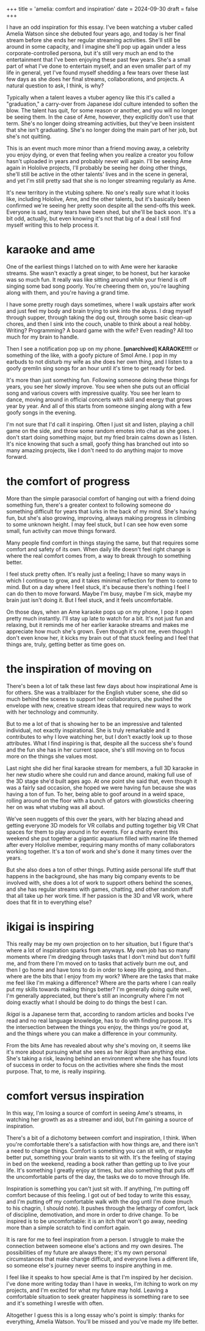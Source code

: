 +++
title = 'amelia: comfort and inspiration'
date = 2024-09-30
draft = false
+++

I have an odd inspiration for this essay. I've been watching a vtuber called Amelia Watson since she debuted four years ago, and today is her final stream before she ends her regular streaming activities. She'll still be around in some capacity, and I imagine she'll pop up again under a less corporate-controlled persona, but it's still very much an end to the entertainment that I've been enjoying these past few years. She's a small part of what I've done to entertain myself, and an even smaller part of my life in general, yet I've found myself shedding a few tears over these last few days as she does her final streams, collaborations, and projects. A natural question to ask, I think, is why?

Typically when a talent leaves a vtuber agency like this it's called a "graduation," a carry-over from Japanese idol culture intended to soften the blow. The talent has quit, for some reason or another, and you will no longer be seeing them. In the case of Ame, however, they explicitly don't use that term. She's no longer doing streaming activities, but they've been insistent that she isn't graduating. She's no longer doing the main part of her job, but she's not quitting.

This is an event much more minor than a friend moving away, a celebrity you enjoy dying, or even that feeling when you realize a creator you follow hasn't uploaded in years and probably never will again. I'll be seeing Ame again in Hololive projects, I'll probably be seeing her doing other things, she'll still be active in the other talents' lives and in the scene in general, and yet I'm still pretty sad that she is no longer streaming regularly as Ame.

It's new territory in the vtubing sphere. No one's really sure what it looks like, including Hololive, Ame, and the other talents, but it's basically been confirmed we're seeing her pretty soon despite all the send-offs this week. Everyone is sad, many tears have been shed, but she'll be back soon. It's a bit odd, actually, but even knowing it's not that big of a deal I still find myself writing this to help process it.

# karaoke and ame
One of the earliest things I latched on to with Ame were her karaoke streams. She wasn't exactly a great singer, to be honest, but her karaoke was so much fun. It really was like sitting around while your friend is off singing some bad song poorly. You're cheering them on, you're laughing along with them, and you're having a grand time.

I have some pretty rough days sometimes, where I walk upstairs after work and just feel my body and brain trying to sink into the abyss. I drag myself through supper, through taking the dog out, through some basic clean-up chores, and then I sink into the couch, unable to think about a real hobby. Writing? Programming? A board game with the wife? Even reading? All too much for my brain to handle.

Then I see a notification pop up on my phone. **\[unarchived\] KARAOKE!!!!** or something of the like, with a goofy picture of Smol Ame. I pop in my earbuds to not disturb my wife as she does her own thing, and I listen to a goofy gremlin sing songs for an hour until it's time to get ready for bed.

It's more than just something fun. Following someone doing these things for years, you see her slowly improve. You see when she puts out an official song and various covers with impressive quality. You see her learn to dance, moving around in official concerts with skill and energy that grows year by year. And all of this starts from someone singing along with a few goofy songs in the evening.

I'm not sure that I'd call it inspiring. Often I just sit and listen, playing a chill game on the side, and throw some random emotes into chat as she goes. I don't start doing something major, but my fried brain calms down as I listen. It's nice knowing that such a small, goofy thing has branched out into so many amazing projects, like I don't need to do anything major to move forward.

# the comfort of progress
More than the simple parasocial comfort of hanging out with a friend doing something fun, there's a greater context to following someone do something difficult for years that lurks in the back of my mind. She's having fun, but she's also growing, improving, always making progress in climbing to some unknown height. I may feel stuck, but I can see how even some small, fun activity can move things forward.

Many people find comfort in things staying the same, but that requires some comfort and safety of its own. When daily life doesn't feel right change is where the real comfort comes from, a way to break through to something better.

I feel stuck pretty often. It's really just a feeling; I have so many ways in which I continue to grow, and it takes minimal reflection for them to come to mind. But on a day where I feel stuck, it's because there's nothing I feel I can do then to move forward. Maybe I'm busy, maybe I'm sick, maybe my brain just isn't doing it. But I feel stuck, and it feels uncomfortable.

On those days, when an Ame karaoke pops up on my phone, I pop it open pretty much instantly. I'll stay up late to watch for a bit. It's not just fun and relaxing, but it reminds me of her earlier karaoke streams and makes me appreciate how much she's grown. Even though it's not me, even though I don't even know her, it kicks my brain out of that stuck feeling and I feel that things are, truly, getting better as time goes on.

# the inspiration of moving on
There's been a lot of talk these last few days about how inspirational Ame is for others. She was a trailblazer for the English vtuber scene, she did so much behind the scenes to support her collaborators, she pushed the envelope with new, creative stream ideas that required new ways to work with her technology and community.

But to me a lot of that is showing her to be an impressive and talented individual, not exactly inspirational. She is truly remarkable and it contributes to why I love watching her, but I don't exactly look up to those attributes. What I find inspiring is that, despite all the success she's found and the fun she has in her current space, she's still moving on to focus more on the things she values most.

Last night she did her final karaoke stream for members, a full 3D karaoke in her new studio where she could run and dance around, making full use of the 3D stage she'd built ages ago. At one point she said that, even though it was a fairly sad occasion, she hoped we were having fun because she was having a ton of fun. To her, being able to goof around in a weird space, rolling around on the floor with a bunch of gators with glowsticks cheering her on was what vtubing was all about.

We've seen nuggets of this over the years, with her blazing ahead and getting everyone 3D models for VR collabs and putting together big VR Chat spaces for them to play around in for events. For a charity event this weekend she put together a gigantic aquarium filled with marine life themed after every Hololive member, requiring many months of many collaborators working together. It's a ton of work and she's done it many times over the years.

But she also does a ton of other things. Putting aside personal life stuff that happens in the background, she has many big company events to be involved with, she does a lot of work to support others behind the scenes, and she has regular streams with games, chatting, and other random stuff that all take up her work time. If her passion is the 3D and VR work, where does that fit in to everything else?

# ikigai is inspiring
This really may be my own projection on to her situation, but I figure that's where a lot of inspiration sparks from anyways. My own job has so many moments where I'm dredging through tasks that I don't mind but don't fulfil me, and from there I'm moved on to tasks that actively burn me out, and then I go home and have tons to do in order to keep life going, and then... where are the bits that I enjoy from my work? Where are the tasks that make me feel like I'm making a difference? Where are the parts where I can really put my skills towards making things better? I'm generally doing quite well, I'm generally appreciated, but there's still an incongruity where I'm not doing exactly what I should be doing to do things the best I can.

*Ikigai* is a Japanese term that, according to random articles and books I've read and no real language knowledge, has to do with finding purpose. It's the intersection between the things you enjoy, the things you're good at, and the things where you can make a difference in your community.

From the bits Ame has revealed about why she's moving on, it seems like it's more about pursuing what she sees as her *ikigai* than anything else. She's taking a risk, leaving behind an environment where she has found lots of success in order to focus on the activities where she finds the most purpose. That, to me, is really inspiring.

# comfort versus inspiration
In this way, I'm losing a source of comfort in seeing Ame's streams, in watching her growth as as a streamer and idol, but I'm gaining a source of inspiration.

There's a bit of a dichotomy between comfort and inspiration, I think. When you're comfortable there's a satisfaction with how things are, and there isn't a need to change things. Comfort is something you can sit with, or maybe better put, something your brain wants to sit with. It's the feeling of staying in bed on the weekend, reading a book rather than getting up to live your life. It's something I greatly enjoy at times, but also something that puts off the uncomfortable parts of the day, the tasks we do to move through life.

Inspiration is something you can't just sit with. If anything, I'm putting off comfort because of this feeling. I got out of bed today to write this essay, and I'm putting off my comfortable walk with the dog until I'm done (much to his chagrin, I should note). It pushes through the lethargy of comfort, lack of discipline, demotivation, and more in order to drive change. To be inspired is to be uncomfortable: it is an itch that won't go away, needing more than a simple scratch to find comfort again.

It is rare for me to feel inspiration from a person. I struggle to make the connection between someone else's actions and my own desires. The possibilities of my future are always there; it's my own personal circumstances that make change difficult, and everyone lives a different life, so someone else's journey never seems to inspire anything in me.

I feel like it speaks to how special Ame is that I'm inspired by her decision. I've done more writing today than I have in weeks, I'm itching to work on my projects, and I'm excited for what my future may hold. Leaving a comfortable situation to seek greater happiness is something rare to see and it's something I wrestle with often.

Altogether I guess this is a long essay who's point is simply: thanks for everything, Amelia Watson. You'll be missed and you've made my life better.
